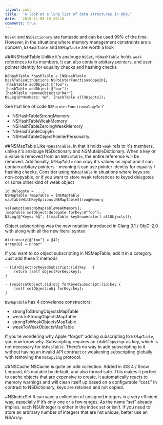 ```yaml
---
layout: post
title:  "A look at a long list of data structures in ObjC"
date:   2015-11-05 15:20:15
comments: true
---
```


`NSSet` and `NSDictionary` are fantastic and can be used 99% of the time. However, in the situations where memory management constraints are a concern, `NSHashTable` and `NSMapTable` are worth a look

###NSHashTable
Unlike it's analouge `NSSet`, `NSHashTable` holds `weak` references to its members. It can also contain arbitary pointers, and user pointer identity for equality checks and hashing checks

	NSHashTable *hashTable = [NSHashTable hashTableWithOptions:NSPointerFunctionsCopyIn];
	[hashTable addObject:@"foo"];
	[hashTable addObject:@"bar"];
	[hashTable removeObject:@"bar"];
   	NSLog(@"Members: %@", [hashTable allObjects]);

See that line of code `NSPointerFunctionsCopyIn` ? 
- NSHashTableStrongMemory
- NSHashTableWeakMemory
- NSHashTableZeroingWeakMemory
- NSHashTableCopyIn
- NSHashTableObjectPointerPersonality

##NSMapTable
Like `NSHashTable`, in that it holds `weak` refs to it's members, unlike it's analouge NSDictionary and NSMutableDictionary. When a key or a value is removed from an `NSMapTable`, the entire reference will be removed. Additionally, `NSMapTable` can copy it's values on input and it can contain arbitary pointers - meaning it can use pointer identity for equality / hashing checks. Consider using `NSMapTable` in situations where keys are non-copyable, or if you want to store weak references to keyed delegates or some other kind of weak object

	id delegate = ...;
	NSMapTable *mapTable = [NSMapTable mapTableWithKeyOptions:NSMapTableStrongMemory
	                                             valueOptions:NSMapTableWeakMemory];
	[mapTable setObject:delegate forKey:@"foo"];
	NSLog(@"Keys: %@", [[mapTable keyEnumerator] allObjects]);


Object subscripting was the new notation introduced in Clang 3.1 / ObjC-2.0 with along with all the new literal syntax

	dictionary[@"foo"] = @42;
	array[0] = @"bar"

If you want to do object subscripting in NSMapTable, add it in a category. Just add these 2 methods

	- (id)objectForKeyedSubscript:(id)key	{
		return [self objectForKey:key];
	}
	
	- (void)setObject:(id)obj forKeyedSubscript:(id)key	{
		[self setObject:obj forKey:key];
	}

`NSMapTable` has 4 conveience constructors:
- strongToStrongObjectsMapTable
- weakToStrongObjectsMapTable
- strongToWeakObjectsMapTable
- weakToWeakObjectsMapTable

If you’re wondering why Apple “forgot” adding subscripting to `NSMapTable`, you now know why. Subscripting requires an `id<NSCopying>` as key, which is not necessary for `NSMapTable`. There’s no way to add subscripting to it without having an invalid API contract or weakening subscripting globally with removing the `NSCopying` protocol.

##NSCache
NSCache is quite an odd collection. Added in iOS 4 / Snow Leopard, it’s mutable by default, and also thread safe. This makes it perfect to cache objects that are expensive to create.  It automatically reacts to memory warnings and will clean itself up based on a configurable “cost.” In contrast to NSDictionary, keys are retained and not copied.

#NSIndexSet
 It can save a collection of unsigned integers in a very efficient way, especially if it’s only one or a few ranges. As the name “set” already implies, each NSUInteger is either in the index set or isn’t. If you need to store an arbitrary number of integers that are not unique, better use an NSArray.